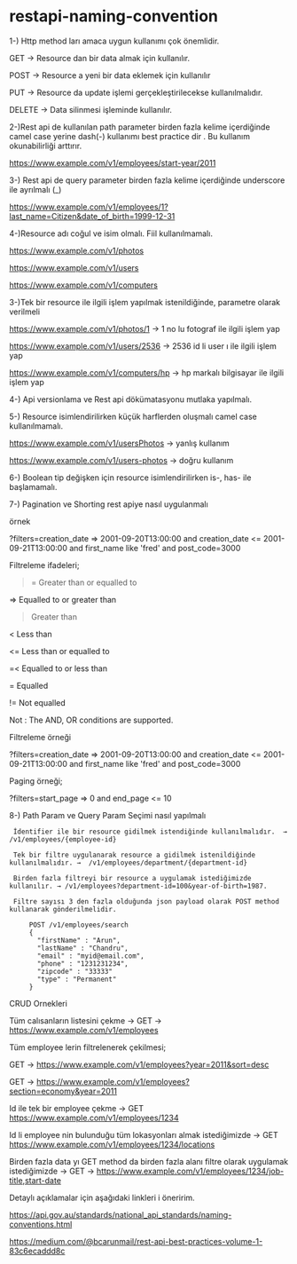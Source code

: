 # restapi-naming-convention

1-) Http method ları amaca uygun kullanımı çok önemlidir.

GET -> Resource dan bir data almak için kullanılır.

POST -> Resource a yeni bir data eklemek için kullanılır

PUT -> Resource da update işlemi gerçekleştirilecekse kullanılmalıdır.

DELETE -> Data silinmesi işleminde kullanılır.



2-)Rest api de kullanılan path parameter birden fazla kelime içerdiğinde camel case yerine dash(-) kullanımı best practice dir .
Bu kullanım okunabilirliği arttırır.

https://www.example.com/v1/employees/start-year/2011



3-) Rest api de query parameter birden fazla kelime içerdiğinde underscore ile ayrılmalı (_)

https://www.example.com/v1/employees/1?last_name=Citizen&date_of_birth=1999-12-31



4-)Resource adı coğul ve isim olmalı. Fiil kullanılmamalı.

https://www.example.com/v1/photos

https://www.example.com/v1/users

https://www.example.com/v1/computers



3-)Tek bir resource ile ilgili işlem yapılmak istenildiğinde, parametre olarak verilmeli

https://www.example.com/v1/photos/1 -> 1 no lu fotograf ile ilgili işlem yap

https://www.example.com/v1/users/2536 -> 2536 id li user ı ile ilgili işlem yap

https://www.example.com/v1/computers/hp -> hp markalı bilgisayar ile ilgili işlem yap



4-) Api versionlama ve Rest api dökümatasyonu mutlaka yapılmalı.

5-) Resource isimlendirilirken küçük harflerden oluşmalı camel case kullanılmamalı.

https://www.example.com/v1/usersPhotos -> yanlış kullanım

https://www.example.com/v1/users-photos -> doğru kullanım


6-) Boolean tip değişken için resource isimlendirilirken is-, has- ile başlamamalı.

7-) Pagination ve Shorting rest apiye nasıl uygulanmalı

örnek

?filters=creation_date =\> 2001-09-20T13:00:00 and creation_date \<= 2001-09-21T13:00:00 and first_name like 'fred' and post_code=3000

Filtreleme ifadeleri;

>= Greater than or equalled to

=> Equalled to or greater than

> Greater than

< Less than

<= Less than or equalled to

=< Equalled to or less than

= Equalled

!= Not equalled


Not : The AND, OR conditions are supported.

Filtreleme örneği

?filters=creation_date =\> 2001-09-20T13:00:00 and creation_date \<= 2001-09-21T13:00:00 and first_name like 'fred' and post_code=3000

Paging örneği;

?filters=start_page =\> 0 and end_page \<= 10



8-) Path Param ve Query Param Seçimi nasıl yapılmalı

     İdentifier ile bir resource gidilmek istendiğinde kullanılmalıdır.  →  /v1/employees/{employee-id}

     Tek bir filtre uygulanarak resource a gidilmek istenildiğinde kullanılmalıdır. →  /v1/employees/department/{department-id}

     Birden fazla filtreyi bir resource a uygulamak istediğimizde kullanılır. → /v1/employees?department-id=100&year-of-birth=1987.

     Filtre sayısı 3 den fazla olduğunda json payload olarak POST method kullanarak gönderilmelidir.
     
         POST /v1/employees/search
         {
           "firstName" : "Arun",
           "lastName" : "Chandru",
           "email" : "myid@email.com",
           "phone" : "1231231234",
           "zipcode" : "33333"
           "type" : "Permanent"
         }

CRUD Ornekleri


Tüm calısanların listesini çekme → GET -> https://www.example.com/v1/employees

Tüm employee lerin filtrelenerek çekilmesi;

GET -> https://www.example.com/v1/employees?year=2011&sort=desc

GET -> https://www.example.com/v1/employees?section=economy&year=2011

Id ile tek bir employee çekme → GET https://www.example.com/v1/employees/1234

Id li employee nin bulunduğu tüm lokasyonları almak istediğimizde → GET https://www.example.com/v1/employees/1234/locations

Birden fazla data yı GET method da birden fazla alanı filtre olarak uygulamak istediğimizde → GET -> https://www.example.com/v1/employees/1234/job-title,start-date


Detaylı açıklamalar için aşağıdaki linkleri i öneririm.

https://api.gov.au/standards/national_api_standards/naming-conventions.html

https://medium.com/@bcarunmail/rest-api-best-practices-volume-1-83c6ecaddd8c
